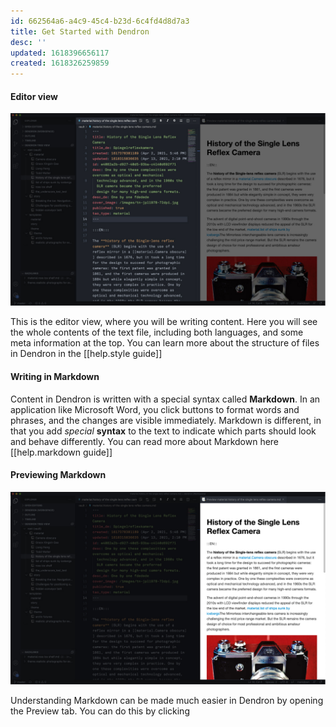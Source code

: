 ```yaml
---
id: 662564a6-a4c9-45c4-b23d-6c4fd4d8d7a3
title: Get Started with Dendron
desc: ''
updated: 1618396656117
created: 1618326259859
---
```


#### Editor view
![Editor view](images/help/interface/editor.jpg)

This is the editor view, where you will be writing content. Here you will see the whole contents of the text file, including both languages, and some meta information at the top. You can learn more about the structure of files in Dendron in the [[help.style guide]]

#### Writing in Markdown

Content in Dendron is written with a special syntax called **Markdown**. In an application like Microsoft Word, you click buttons to format words and phrases, and the changes are visible immediately. Markdown is different, in that you add _special_ **syntax** to the text to indicate which parts should look and behave differently. You can read more about Markdown here [[help.markdown guide]]

#### Previewing Markdown
![Preview](images/help/interface/preview.jpg)

Understanding Markdown can be made much easier in Dendron by opening the Preview tab. You can do this by clicking 